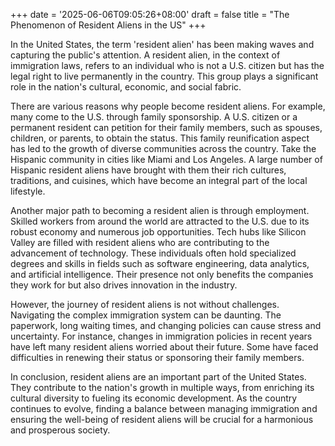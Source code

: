 +++
date = '2025-06-06T09:05:26+08:00'
draft = false
title = "The Phenomenon of Resident Aliens in the US"
+++

In the United States, the term 'resident alien' has been making waves and capturing the public's attention. A resident alien, in the context of immigration laws, refers to an individual who is not a U.S. citizen but has the legal right to live permanently in the country. This group plays a significant role in the nation's cultural, economic, and social fabric. 

There are various reasons why people become resident aliens. For example, many come to the U.S. through family sponsorship. A U.S. citizen or a permanent resident can petition for their family members, such as spouses, children, or parents, to obtain the status. This family reunification aspect has led to the growth of diverse communities across the country. Take the Hispanic community in cities like Miami and Los Angeles. A large number of Hispanic resident aliens have brought with them their rich cultures, traditions, and cuisines, which have become an integral part of the local lifestyle. 

Another major path to becoming a resident alien is through employment. Skilled workers from around the world are attracted to the U.S. due to its robust economy and numerous job opportunities. Tech hubs like Silicon Valley are filled with resident aliens who are contributing to the advancement of technology. These individuals often hold specialized degrees and skills in fields such as software engineering, data analytics, and artificial intelligence. Their presence not only benefits the companies they work for but also drives innovation in the industry. 

However, the journey of resident aliens is not without challenges. Navigating the complex immigration system can be daunting. The paperwork, long waiting times, and changing policies can cause stress and uncertainty. For instance, changes in immigration policies in recent years have left many resident aliens worried about their future. Some have faced difficulties in renewing their status or sponsoring their family members. 

In conclusion, resident aliens are an important part of the United States. They contribute to the nation's growth in multiple ways, from enriching its cultural diversity to fueling its economic development. As the country continues to evolve, finding a balance between managing immigration and ensuring the well-being of resident aliens will be crucial for a harmonious and prosperous society.